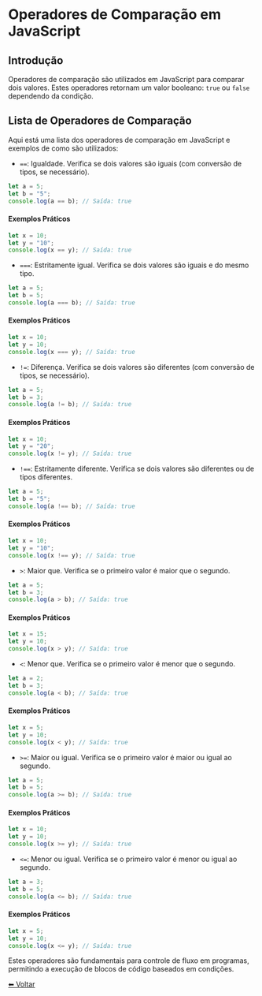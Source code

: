 # Operadores de Comparação em JavaScript

## Introdução

Operadores de comparação são utilizados em JavaScript para comparar dois valores. Estes operadores retornam um valor booleano: `true` ou `false` dependendo da condição.

## Lista de Operadores de Comparação

Aqui está uma lista dos operadores de comparação em JavaScript e exemplos de como são utilizados:

- `==`: Igualdade. Verifica se dois valores são iguais (com conversão de tipos, se necessário).

```javascript
let a = 5;
let b = "5";
console.log(a == b); // Saída: true
```

#### Exemplos Práticos

```javascript
let x = 10;
let y = "10";
console.log(x == y); // Saída: true
```

- `===`: Estritamente igual. Verifica se dois valores são iguais e do mesmo tipo.

```javascript
let a = 5;
let b = 5;
console.log(a === b); // Saída: true
```

#### Exemplos Práticos

```javascript
let x = 10;
let y = 10;
console.log(x === y); // Saída: true
```

- `!=`: Diferença. Verifica se dois valores são diferentes (com conversão de tipos, se necessário).

```javascript
let a = 5;
let b = 3;
console.log(a != b); // Saída: true
```

#### Exemplos Práticos

```javascript
let x = 10;
let y = "20";
console.log(x != y); // Saída: true
```

- `!==`: Estritamente diferente. Verifica se dois valores são diferentes ou de tipos diferentes.

```javascript
let a = 5;
let b = "5";
console.log(a !== b); // Saída: true
```

#### Exemplos Práticos

```javascript
let x = 10;
let y = "10";
console.log(x !== y); // Saída: true
```

- `>`: Maior que. Verifica se o primeiro valor é maior que o segundo.

```javascript
let a = 5;
let b = 3;
console.log(a > b); // Saída: true
```

#### Exemplos Práticos

```javascript
let x = 15;
let y = 10;
console.log(x > y); // Saída: true
```

- `<`: Menor que. Verifica se o primeiro valor é menor que o segundo.

```javascript
let a = 2;
let b = 3;
console.log(a < b); // Saída: true
```

#### Exemplos Práticos

```javascript
let x = 5;
let y = 10;
console.log(x < y); // Saída: true
```

- `>=`: Maior ou igual. Verifica se o primeiro valor é maior ou igual ao segundo.

```javascript
let a = 5;
let b = 5;
console.log(a >= b); // Saída: true
```

#### Exemplos Práticos

```javascript
let x = 10;
let y = 10;
console.log(x >= y); // Saída: true
```

- `<=`: Menor ou igual. Verifica se o primeiro valor é menor ou igual ao segundo.

```javascript
let a = 3;
let b = 5;
console.log(a <= b); // Saída: true
```

#### Exemplos Práticos

```javascript
let x = 5;
let y = 10;
console.log(x <= y); // Saída: true
```

Estes operadores são fundamentais para controle de fluxo em programas, permitindo a execução de blocos de código baseados em condições.

[⬅ Voltar ](README.md)
